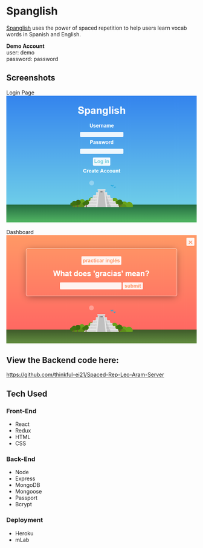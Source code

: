 


# Spanglish

[Spanglish](https://leo-spaced-rep-client.herokuapp.com/dashboard) uses the power of spaced repetition to help users learn vocab words in Spanish and English. 

**Demo Account**<br />
user: demo<br />
password: password<br />

## Screenshots

Login Page
<img width="1285" alt="screen shot login" src="./src/assets/spacedreplogin.png">

Dashboard
<img width="1285" alt="screen shot dashboard" src="./src/assets/spacedrepdashboard.png">


## View the Backend code here:
https://github.com/thinkful-ei21/Spaced-Rep-Leo-Aram-Server


## Tech Used

### Front-End
* React
* Redux
* HTML
* CSS

### Back-End
* Node
* Express
* MongoDB
* Mongoose
* Passport
* Bcrypt

### Deployment
* Heroku
* mLab
  
